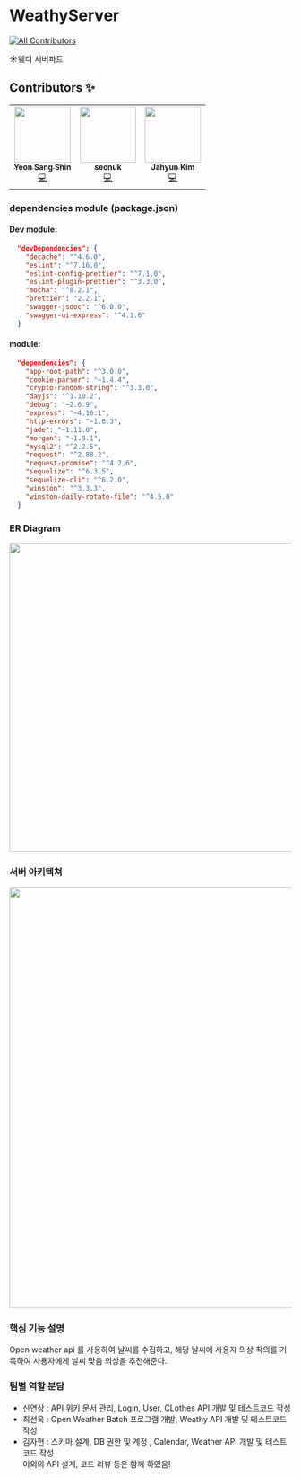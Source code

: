 # WeathyServer
<!-- ALL-CONTRIBUTORS-BADGE:START - Do not remove or modify this section -->
[![All Contributors](https://img.shields.io/badge/all_contributors-3-blue.svg?style=flat-square)](#contributors-)
<!-- ALL-CONTRIBUTORS-BADGE:END -->
☀️웨디 서버파트

## Contributors ✨

<!-- ALL-CONTRIBUTORS-LIST:START - Do not remove or modify this section -->
<!-- prettier-ignore-start -->
<!-- markdownlint-disable -->
<table>
  <tr>
    <td align="center"><a href="https://github.com/yxxshin"><img src="https://avatars0.githubusercontent.com/u/63148508?v=4?s=100" width="100px;" alt=""/><br /><sub><b>Yeon Sang Shin</b></sub></a><br /><a href="https://github.com/TeamWeathy/WeathyServer/commits?author=yxxshin" title="Code">💻</a></td>
    <td align="center"><a href="https://github.com/seonuk"><img src="https://avatars3.githubusercontent.com/u/22928068?v=4?s=100" width="100px;" alt=""/><br /><sub><b>seonuk</b></sub></a><br /><a href="https://github.com/TeamWeathy/WeathyServer/commits?author=seonuk" title="Code">💻</a></td>
    <td align="center"><a href="https://github.com/dshyun0226"><img src="https://avatars3.githubusercontent.com/u/8098698?v=4?s=100" width="100px;" alt=""/><br /><sub><b>Jahyun Kim</b></sub></a><br /><a href="https://github.com/TeamWeathy/WeathyServer/commits?author=dshyun0226" title="Code">💻</a></td>
  </tr>
</table>

<!-- markdownlint-restore -->
<!-- prettier-ignore-end -->

<!-- ALL-CONTRIBUTORS-LIST:END -->

### dependencies module (package.json)
#### Dev module: 
```json
  "devDependencies": {
    "decache": "^4.6.0",
    "eslint": "^7.16.0",
    "eslint-config-prettier": "^7.1.0",
    "eslint-plugin-prettier": "^3.3.0",
    "mocha": "^8.2.1",
    "prettier": "2.2.1",
    "swagger-jsdoc": "^6.0.0",
    "swagger-ui-express": "^4.1.6"
  }
```

#### module:
```json
  "dependencies": {
    "app-root-path": "^3.0.0",
    "cookie-parser": "~1.4.4",
    "crypto-random-string": "^3.3.0",
    "dayjs": "^1.10.2",
    "debug": "~2.6.9",
    "express": "~4.16.1",
    "http-errors": "~1.6.3",
    "jade": "~1.11.0",
    "morgan": "~1.9.1",
    "mysql2": "^2.2.5",
    "request": "^2.88.2",
    "request-promise": "^4.2.6",
    "sequelize": "^6.3.5",
    "sequelize-cli": "^6.2.0",
    "winston": "^3.3.3",
    "winston-daily-rotate-file": "^4.5.0"
  }
```

### ER Diagram
<img src=https://imgur.com/fIjtbo3.png width="550">


### 서버 아키텍쳐
<img src=https://imgur.com/EN9EiqB.png width="750">


### 핵심 기능 설명
Open weather api 를 사용하여 날씨를 수집하고, 해당 날씨에 사용자 의상 착의를 기록하여 사용자에게 날씨 맞춤 의상을 추천해준다.

### 팀별 역할 분담
- 신연상 : API 위키 문서 관리, Login, User, CLothes API 개발 및 테스트코드 작성
- 최선욱 : Open Weather Batch 프로그램 개발, Weathy API 개발 및 테스트코드 작성
- 김자현 : 스키마 설계, DB 권한 및 계정 , Calendar, Weather API 개발 및 테스트코드 작성  
이외의 API 설계, 코드 리뷰 등은 함께 하였음!

